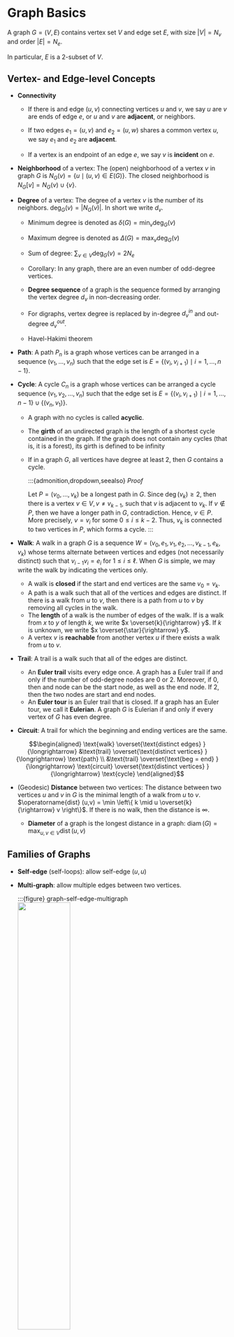 # Graph Basics

A graph $G = (V, E)$ contains vertex set $V$ and edge set $E$, with size $\left\vert V \right\vert = N_v$ and order $\left\vert E \right\vert = N_e$.

In particular, $E$ is a 2-subset of $V$.

## Vertex- and Edge-level Concepts

- **Connectivity**

  - If there is and edge $(u, v)$ connecting vertices $u$ and $v$, we say $u$ are $v$ are ends of edge $e$, or $u$ and $v$ are **adjacent**, or neighbors.

  - If two edges $e_1 = (u, v)$ and $e_2 = (u, w)$ shares a common vertex $u$, we say $e_1$ and $e_2$ are **adjacent**.

  - If a vertex is an endpoint of an edge $e$, we say $v$ is **incident** on $e$.

- **Neighborhood** of a vertex: The (open) neighborhood of a vertex $v$ in graph $G$ is $N_G(v)= \left\{ u \mid (u, v) \in E(G) \right\}$. The closed neighborhood is $N_G [v] = N_G(v) \cup \left\{ v \right\}$.

- **Degree** of a vertex: The degree of a vertex $v$ is the number of its neighbors. $\operatorname{deg}_G (v) = \left\vert N_G(v) \right\vert$. In short we write $d_v$.
  - Minimum degree is denoted as $\delta(G)=\min _v \operatorname{deg}_G(v)$
  - Maximum degree is denoted as $\Delta(G)=\max _v \operatorname{deg}_G(v)$
  - Sum of degree: $\sum _{v \in V} \operatorname{deg}_G(v) = 2 N_e$
  - Corollary: In any graph, there are an even number of odd-degree vertices.
  - **Degree sequence** of a graph is the sequence formed by arranging the vertex degree $d_v$ in non-decreasing order.
  - For digraphs, vertex degree is replaced by in-degree $d_v^{in}$ and out-degree $d_v ^{out}$.

  - Havel-Hakimi theorem

- **Path**: A path $P_n$ is a graph whose vertices can be arranged in a sequence $(v_1, \ldots, v_n)$ such that the edge set is $E = \left\{ (v_i, v_{i+1}) \mid i=1, \ldots, n-1 \right\}$.

- **Cycle**: A cycle $C_n$ is a graph whose vertices can be arranged a cycle sequence $(v_1, v_2, \ldots, v_n)$ such that the edge set is $E = \left\{ (v_i, v_{i+1}) \mid i=1, \ldots, n-1 \right\} \cup \left\{ (v_n, v_1) \right\}$.
  - A graph with no cycles is called **acyclic**.
  - The **girth** of an undirected graph is the length of a shortest cycle contained in the graph. If the graph does not contain any cycles (that is, it is a forest), its girth is defined to be infinity
  - If in a graph $G$, all vertices have degree at least 2, then $G$ contains a cycle.

    :::{admonition,dropdown,seealso} *Proof*

    Let $P=(v_0, \ldots, v_{k})$ be a longest path in $G$. Since $\operatorname{deg} (v_k) \ge 2$, then there is a vertex $v \in V, v \ne v_{k-1}$, such that $v$ is adjacent to $v_k$. If $v \notin P$, then we have a longer path in $G$, contradiction. Hence, $v \in P$. More precisely, $v = v_i$ for some $0\le i \le k-2$. Thus, $v_k$ is connected to two vertices in $P$, which forms a cycle.
    :::

- **Walk**: A walk in a graph $G$ is a sequence $W=(v_0, e_1, v_1, e_2, \ldots, v_{k-1}, e_k, v_k)$ whose terms alternate between vertices and edges (not necessarily distinct) such that $v_{i-1} v_i = e_i$ for $1 \le i \le \ell$. When $G$ is simple, we may write the walk by indicating the vertices only.

  - A walk is **closed** if the start and end vertices are the same $v_0 = v_k$.
  - A path is a walk such that all of the vertices and edges are distinct. If there is a walk from $u$ to $v$, then there is a path from $u$ to $v$ by removing all cycles in the walk.
  - The **length** of a walk is the number of edges of the walk. If is a walk from $x$ to $y$ of length $k$, we write $x \overset{k}{\rightarrow} y$. If $k$ is unknown, we write $x \overset{\star}{\rightarrow} y$.
  - A vertex $v$ is **reachable** from another vertex $u$ if there exists a walk from $u$ to $v$.

- **Trail**: A trail is a walk such that all of the edges are distinct.
  - An **Euler trail** visits every edge once. A graph has a Euler trail if and only if the number of odd-degree nodes are 0 or 2. Moreover, if 0, then and node can be the start node, as well as the end node. If 2, then the two nodes are start and end nodes.
  - An **Euler tour** is an Euler trail that is closed. If a graph has an Euler tour, we call it **Eulerian**. A graph $G$ is Eulerian if and only if every vertex of $G$ has even degree.

- **Circuit**: A trail for which the beginning and ending vertices are the same.

$$\begin{aligned}
\text{walk}  \overset{\text{distinct edges} }{\longrightarrow} &\text{trail} \overset{\text{distinct vertices} }{\longrightarrow} \text{path} \\
&\text{trail} \overset{\text{beg = end} }{\longrightarrow} \text{circuit}
\overset{\text{distinct vertices} }{\longrightarrow} \text{cycle}
\end{aligned}$$

- (Geodesic) **Distance** between two vertices: The distance between two vertices $u$ and $v$ in $G$ is the minimal length of a walk from $u$ to $v$. $\operatorname{dist} (u,v) = \min \left\{ k \mid u \overset{k}{\rightarrow} v \right\}$. If there is no walk, then the distance is $\infty$.

  - **Diameter** of a graph is the longest distance in a graph: $\operatorname{diam} (G) = \max_{u,v \in V} \operatorname{dist} (u,v)$


## Families of Graphs

- **Self-edge** (self-loops): allow self-edge $(u,u)$

- **Multi-graph**: allow multiple edges between two vertices.

  :::{figure} graph-self-edge-multigraph
  <img src="../imgs/graph-self-edge-multigraph.png" width = "50%" alt=""/>

  Self-edges graph and multigraph
  :::

- **Simple graph**: no self-edges, and no multiple edges.

- **Directed graph**: directed edges called arcs.
  - Two arcs $(u, v)$ and $(v, u)$ are said to be mutual.
  - **Multi-digraphs**: multiple arcs share the same head and tail.

- **Connected graph**: There is a path between every pairs of vertices.

  - **Bridge** edge: an edge $e \in E(G)$ is a bridge of $G$ if $G \setminus e$ has more connected components than $G$. In particular, if $G$ is connected, then $G \setminus$ is disconnected.
    - An edge $e \in E(G)$ is a bridge if and only $e$ is not in any cycle of $G$.
  - **Articulation** node: if we erase the node, the graph becomes disconnected.

  - The maximal connected subgraphs of $G$ are its **connected components**. We use $c(G)$ to denote the number of connected components in $G$. If $c(G)=1$ then $G$ is connected. "Maximal" here means if we add any one of other vertex to the connected subgraph, it becomes disconnected.

  To identify connectivity, we can check the adjacency matrix. The adjacency matrix of a graph with several components can be written in a block-diagonal form, so that nonzero elements are confined to squares, with all other elements being zero.

- **Connected directed graph**:

  - **Strong connected**: has a path from each node to every other node and vice versa ($a \rightarrow b$ and $b \rightarrow a$).

  - **Weakly connected**: connected if we disregard the edge directions.

  - **Strongly connected components**: a component that is strongly connected.
    - **in-component**: nodes that can reach SCC
    - **out-component**: nodes that can be reached from SCC

- **Completed graph**: every pair of vertices are adjacent, denoted as $K_n$, where $n=\left\vert V \right\vert$.
  - **Clique**: A complete subgraph. It is a maximal clique if no other clique contains it.

- **Empty graph**: no edges, $E = \emptyset$.
  - An empty graph $\Leftrightarrow$ a $0$-regular graph.

- **Bipartite graph**: A graph whose vertex set can be partitioned into 2 sets $U$ and $V$ such that every edge $(u, v) \in E$ has $u \in U$ and $v \in V$. We usually write $G=(U,V,E)$.

  - Characterization: A graph $G$ is bipartite iff it contains no odd cycle.
  - Claims:
    - A path is bipartite.
    - A cycle is bipartite iff its has even length.

  - Property: $\sum_{v \in V} \operatorname{deg}(v) = \sum_{u \in U} \operatorname{deg} (u) = \left\vert E \right\vert$

  - **Complete bipartite graph**: $E$ has every possible edge between the two sets $U$ and $V$, denoted $K_{n, m}$ where $n=\left\vert U \right\vert, m=\left\vert V \right\vert$.

    - **Star**: One vertex connecting two all other vertices. $K_{1,m}$.

  - **Folded/projected bipartite graphs**

    In the projection of a bipartite graph $G=(X,Y,E)$ over $X$, $x_1, x_2 \in X$ is connected if they are both connected to $y \in Y$.

    For instance, in the authors-papers network, we can find co-authorship network from projection on authors.

    :::{figure} graph-folded
    <img src="../imgs/graph-folded.png" width = "40%" alt=""/>

    Folded/projected bipartite graphs
    :::

- **$r$-regular graph**: A graph $G$ is $r$-regular if $\operatorname{deg}_G (v)=r$ for all $v \in V(G)$.
  - A graph is $1$-regular $\Leftrightarrow$ it is a disjoint union of $K_2$.
  - A graph is $2$-regular $\Leftrightarrow$ it is a disjoint union of cycles of any lengths.
  - $3$-regular graph is called cubic. It must have even number of vertices.
  - A completed graph is $(N_v-1)$-regular.

- **Tree** and **Forest**

  - Definition:
    - A tree is a connected acyclic graph. Root, leaf, ancestor, descendant, parents, children ...
    - A forest is an acyclic graph.
  - Characterization: A graph $G$ is a tree if and only any two of the three conditions hold: connected, acyclic, and $N_e = N_v - 1$.
  - Types of trees: star, double star, caterpillar (removing leaves gives the spine)
  - Claims:
    - A vertex in a tree is a leaf if it has only one neighbor.
    - Every tree $T$ with $\left\vert V(T) \right\vert \ge$ 2 has at least 2 leaves (two ends of a maximal path).
    - A connected graph is a tree iff all of its edges are bridges.
    - Cayley's Formula: There are $n^{n-2}$ trees on a vertex set $V$ of $n$ elements. Related concept: Prufer Sequence.

- **Directed acyclic graph**: directed and has no cycles.
  - Note that its underlying undirected graph is not a tree: may contains cycles. Nevertheless, it is often possible to still design efficient computational algorithm on DAGs that take advantage of this near-tree-like structure.

- **Hamiltonian graph**
  - Hamilton path: a path that covers every vertex once
  - Hamilton cycle: a cycle that covers every vertex once. A Hamilton cycle can be converted to a Hamilton path by removing one edge.
  - A graph $G$ is Hamiltonian if it has a Hamilton cycle.
      - If $G$ is Hamiltonian, then any supergraph $G ^\prime \supseteq G$ where $G ^\prime$ is obtained by adding new edges between non-adjacent vertices of $G$, then $G ^\prime$ is also Hamilton.
      - A cycle is Hamiltonian.
      - A complete graph $K_n$ is Hamiltonian.
      - A complete bipartite graph $K_{m,n}$ is Hamiltonian if and only if $N_v = N_e \ge 2$
      - No nice characterization of Hamiltonian graphs.

- **Planar graph**: a graph that can be drawn in the plane, with vertices ad dots and edges as lines, such that no pair of edges intersect.

- **Heterogeneous graph** (node are different kinds of objects)

- **Multimodal graph** (topics, papers, authors, institutions)

  :::{figure} mlg-more-types
  <img src="../imgs/mlg-more-types.png" width = "60%" alt=""/>

  More types of graphs
  :::





## Graph-level Concepts

- **Subgraph**: A graph $F$ is a subgraph of a graph $G$ if $V(F)\subseteq V(G)$ and $E(F)\subseteq E(G)$, also denoted as $F \subseteq G$.

- **Spanning subgraph**: A spanning subgraph $F$ is a subgraph obtained only by edge deletions. In other words, $V(F) = V(G)$ and $E(F)\subset E(G)$.
  - **Spanning tree**: spanning subgraph of $G$ that is a tree. Every connected graph $G$ has a spanning tree. Corollary: every connected graph has $N_e \ge N_v-1$.

- **Induced subgraph**: A induced graph $F$ is a subgraph obtained only by vertices deletion. If the remaining vertices are $Y=V(G)\setminus$, we denote $F$ by $G[Y]$.

- **Edge-to-vertex dual graph (line graph)**: The edge-to-vertex dual graph (line graph) of a directed graph $G$ is the directed graph $L(G)$ whose vertex set corresponds to the arc set of $G$, and having an arc directed from an original edge $e_1$ to an edge $e_2$ if in $G$, the head of $e_1$ meets the tail of $e_2$. The line graph for undirected graph can be defined accordingly.

  :::{figure} graph-line-graph
  <img src="../imgs/graph-line-graph.png" width = "80%" alt=""/>

  Graphs and their line graphs [[Wolfram](https://mathworld.wolfram.com/LineGraph.html)]
  :::

- **Isomorphic**: Two simple graphs $G$ and $H$ are isomorphic, denoted $G \cong H$ if there is a bijection $\theta: V(G) \rightarrow V(H)$ which preserves adjacency and non-adjacency:

  $$
  (u,v) \in E(G) \Leftrightarrow (\theta(u), \theta(v)) \in E(H)
  $$

  To determine isomorphism of two graphs, we can start by comparing some properties, such as $N_v$, $N_e$, $r$-regular, number of non-adjacent vertices etc.


- A **decomposition** of a graph $G$ is a family $\mathcal{F}$ of edge-disjoint subgraphs of $G$ such that all edges in $G$ are in some subgraphs.

  $$\cup _{F \in \mathcal{F}} E(F) = E(G)$$

  If every subgraph of $\mathcal{F}$ is a cycle, then the decomposition is called a **cycle decomposition**. Similarly, if every subgraph of $\mathcal{F}$ is a path, then the decomposition is called a **path decomposition**. A trivial path decomposition exists there each subgraph is an edge. But some graphs have no cycle decomposition.

  A graph $G$ has a cycle decomposition if and only if every vertex in $G$ has even degree.

## Matrices for Graphs

### Adjacency Matrix

For an undirected graph $G$, its adjacency matrix $\boldsymbol{A}$ is an $N_v \times N_v$ symmetric binary matrix with entries

$$
a_{i j}=\left\{\begin{array}{ll}
1, & \text { if } (i, j) \in E \\
0, & \text { otherwise }
\end{array}\right.
$$

Properties
- $\boldsymbol{A} \boldsymbol{1} = \boldsymbol{d}$, i.e. row sum of row $i$ is the degree of vertex $i$.
- $[\boldsymbol{A} ^r]_{ij}=$ the number of walks of length $r$ between vertices $i$ and $j$
- $G$ is a regular graph if and only if the maximum degree $d_{max}$ of $G$ is an eigenvalue of $\boldsymbol{A}$.

For directed graphs, its adjacency matrix is defined in a similar way, but it may not be symmetric. Moreover, $\boldsymbol{A} _{i +} = d_i^{out}$, and $\boldsymbol{A} _{+j} = d_j^{out}$.

:::{figure} graph-adjacency-matrix
<img src="../imgs/graph-adjacency-matrix.png" width = "50%" alt=""/>

Adjacency matrix for undirected and directed graph.
:::

Adjacency matrix can also store weights.

:::{figure} graph-weights
<img src="../imgs/graph-weights.png" width = "50%" alt=""/>

Adjacency matrix with weights
:::

(graph-laplacian)=
### Laplacian Matrix

Let $\boldsymbol{D} = \operatorname{diag}\left( \boldsymbol{A} \boldsymbol{1}  \right)$ be a diagonal matrix containing the degrees. The laplacian matrix of graph $G$ is a $N_v \times N_v$ matrix defined as

$$\begin{aligned}
\boldsymbol{L}
&= \boldsymbol{D} - \boldsymbol{A}  \\
[\boldsymbol{L} ]_{ij}&= \left\{\begin{array}{ll}
\operatorname{deg}\left(v_{i}\right) & \text { diagonal } i \\
-1 & \text { off-diagonal and } (i, j) \in E \\
0 & \text { otherwise }
\end{array}\right. \\
\end{aligned}$$

It is in analogy to the Laplacian from multivariable calculus (the sum of second partial derivatives of a function), in the sense that

$$
\boldsymbol{x} ^{\top} \boldsymbol{L} \boldsymbol{x} = \sum _{(i, j) \in E} (x_i - x_j)^2
$$

The closer this value is to zero, the more similar are the elements of $\boldsymbol{x}$ at adjacent vertices in $V$. Hence, the Laplacian is useful in providing some sense of the 'smoothness' of functions on a graph $G$, with respect to the connectivity of $G$.

Properties
- $\boldsymbol{L}$ is positive semi-definite, as seen from the above equation
- $\boldsymbol{L} \boldsymbol{1} = \boldsymbol{0}$, i.e. its smallest eigenvalue is 0, with an eigenvector of $\boldsymbol{1}$. The second smallest eigenvalue is non-trivial, and the arguably most important of all of the eigenvalues, which gives information about its connectivity. In short, the multiplicity of $0$ equals the number of connected components in $G$.
- The equation above can also be written as

  $$
  \boldsymbol{x} ^{\top} \boldsymbol{L} \boldsymbol{x} = \frac{1}{2} \sum _{i,j = 1}^n (x_i - x_j)^2
  $$

  where the range of summation changes from $E$ to $[n] \times [n]$, and there is an additional coefficient $\frac{1}{2}$.

:::{admonition,note,dropdown} More definitions of graph Laplacian

- If edge weights are given, another way to define the graph Laplacian by replacing $\boldsymbol{A}$ by $\boldsymbol{W}$ is defined as:

  $$
  \boldsymbol{L} _W = \boldsymbol{D} _W - \boldsymbol{W}
  $$

  where $\boldsymbol{D} _W = \boldsymbol{W} \boldsymbol{1}$. The corresponding equation becomes

  $$
  \boldsymbol{x} ^{\top} \boldsymbol{L} _W \boldsymbol{x}  = \frac{1}{2}  \sum _{i,j = 1}^n w_{ij} (x_i - x_j)^2
  $$

  To prove it (and the equations above), use

  $$
  \begin{aligned}
  \sum_{i, j} w_{i j}\left(x_{i}-x_{j}\right)^{2} &=\sum_{i, j} w_{i j} x_{i}^{2}+\sum_{i, j} w_{i j} x_{j}^{2}-2 \sum_{i, j} w_{i j} x_{i} x_{j} \\
  &=\sum_{i} d_{W, i} x_{i}^{2}+\sum_{j} d_{W, j} x_{j}^{2}-2 \sum_{i, j} w_{i j} x_{i} x_{j} \\
  &=2 \boldsymbol{x}^{\top} \boldsymbol{D}_W \boldsymbol{x} -2 \boldsymbol{x}^{\top} \boldsymbol{W} \boldsymbol{x} \\
  &=2 \boldsymbol{x}^{\top}(\boldsymbol{D}_W-\boldsymbol{W}) \boldsymbol{x} \\
  &=2 \boldsymbol{x}^{\top} \boldsymbol{L}_W \boldsymbol{x}  .
  \end{aligned}
  $$

- The **symmetric normalized Laplacian** is defined as

  $$\begin{aligned}
  \boldsymbol{L} ^\mathrm{sym}
  &= \boldsymbol{D} ^{-1/2} \boldsymbol{L} \boldsymbol{D} ^{-1/2} \\
  &= \boldsymbol{I} - \boldsymbol{D} ^{-1/2} \boldsymbol{A} \boldsymbol{D} ^{-1/2} \\
  [\boldsymbol{L} ^\mathrm{sym}]_{ij}&= \left\{\begin{array}{ll}
  1 & \text { diagonal and } \operatorname{deg}\left(v_{i}\right) \neq 0 \\
  -\frac{1}{\sqrt{\operatorname{deg}\left(v_{i}\right) \operatorname{deg}\left(v_{j}\right)}} & \text { off-diagonal and } (i, j) \in E\\
  0 & \text { otherwise. }
  \end{array}\right.\\
  \end{aligned}$$

  The matrix $\boldsymbol{I} - \boldsymbol{L} ^{\mathrm{sym}}$ is similar to $\boldsymbol{D} ^{-1} \boldsymbol{A}$:

  $$
  \boldsymbol{D} ^{-1} \boldsymbol{A} = \boldsymbol{D} ^{-1/2} (\boldsymbol{I} - \boldsymbol{L} ^{\mathrm{sym}}) \boldsymbol{D} ^{1/2}  
  $$

- The **random-walk normalized Laplacian** matrix is defined as

  $$\begin{aligned}
  \boldsymbol{L} ^\mathrm{rw}
  &= \boldsymbol{D} ^{-1} \boldsymbol{L} \\
  &= \boldsymbol{I} - \boldsymbol{D} ^{-1} \boldsymbol{A} \\
  [\boldsymbol{L} ^\mathrm{rw}]_{ij}&= \left\{\begin{array}{ll}
  1 & \text { if } i=j \text { and } \operatorname{deg}\left(v_{i}\right) \neq 0 \\
  -\frac{1}{\operatorname{deg}\left(v_{i}\right)} & \text { if } i \neq j \text { and } v_{i} \text { is adjacent to } v_{j} \\
  0 & \text { otherwise. }
  \end{array}\right.\\
  \end{aligned}$$

  - As its name suggests, it is related to random walk. The matrix $\boldsymbol{D} ^{-1} \boldsymbol{A} = \boldsymbol{I} - \boldsymbol{L} ^{\mathrm{rw}}$ is row stochastic: every row sum = 1, which can be used as an transition matrix $\boldsymbol{P}$. Precisely,

    $$
    p_{ij} = \left\{\begin{array}{ll}
    1/d_i, & \text { if } (i,j) \in E \\
    0, & \text { otherwise }
    \end{array}\right.
    $$

  - $L^\mathrm{rw}$ and $L^\mathrm{sym}$ are similar:

    $$
    \underbrace{\boldsymbol{D}^{-1} \boldsymbol{L}}_{\boldsymbol{L}^{\mathrm{rw}}}=\underbrace{\boldsymbol{D}^{-1 / 2}}_{\boldsymbol{P}^{-1}} \underbrace{\boldsymbol{D}^{-1 / 2} \boldsymbol{L} \boldsymbol{D}^{-1 / 2}}_{\boldsymbol{L}^{\mathrm{sym}}} \underbrace{\boldsymbol{D}^{1 / 2}}_{\boldsymbol{P} }
    $$

    which implies that
    - both matrices have the same eigenvalues

      $$
      0=\lambda_{1} \leq \lambda_{2} \leq \cdots \leq \lambda_{n}
      $$

      Additionally, it can be shown that the multiplicity of the zero eigenvalue is also equal to the number of connected components in the graph.

    - a vector $\boldsymbol{v}$ is an eigenvector of $\boldsymbol{L} ^\mathrm{rw}$ if and only if the vector $\boldsymbol{D} ^{1/2}\boldsymbol{v}$ is an eigenvector of $\boldsymbol{L} ^\mathrm{sym}$.

      $$
      \underbrace{\boldsymbol{D}^{-1} \boldsymbol{L}}_{\boldsymbol{L}_{\mathrm{rw}}} \boldsymbol{v}=\lambda \boldsymbol{v} \Longleftrightarrow \underbrace{\boldsymbol{D}^{-1 / 2} \boldsymbol{L} \boldsymbol{D}^{-1 / 2}}_{\boldsymbol{L}^{\mathrm{sym}}} (\boldsymbol{D}^{1 / 2} \boldsymbol{v})=\lambda (\boldsymbol{D}^{1 / 2} \boldsymbol{v} )
      $$

      In particular, for the eigenvalue 0, the associated eigenvectors for $L^\mathrm{rw}$ and $L^\mathrm{sym}$ are $\boldsymbol{1}$ and $\boldsymbol{D} ^{1/2}\boldsymbol{1}$ respectively.

- The **additive normalized Laplacian** is defined as

  $$
  \boldsymbol{L} ^{\mathrm{add}} = \frac{1}{d_\max} (\boldsymbol{A} + d_\max \boldsymbol{I} - \boldsymbol{D} ) = \frac{1}{d_\max}(d_\max \boldsymbol{I} - \boldsymbol{L} )
  $$

  It has same eigenvectors with $\boldsymbol{L}$ but different eigenvalues

  $$
  \boldsymbol{L}_{a} \boldsymbol{u}=\mu \boldsymbol{u} \Longleftrightarrow \boldsymbol{L} \boldsymbol{u}=\lambda \boldsymbol{u}\qquad \mu=1-\frac{\lambda}{d_{\max }}
  $$

- The weighted analogies for $\boldsymbol{L} ^\mathrm{sym}, \boldsymbol{L} ^\mathrm{rw}, \boldsymbol{L} ^{\mathrm{add}}$ are defined accordingly.



:::

### Incidence Matrix

The incidence matrix $\boldsymbol{B}$ of a graph $G$ is an $N_v \times N_e$ binary matrix with entries

$$
b_{i j}=\left\{\begin{array}{ll}
1, & \text { if vertex } i \text { is incident to edge } j \\
0, & \text { otherwise }
\end{array}\right.
$$

Properties

- If we extend $\boldsymbol{B}$ to a signed incidence matrix $\tilde{\boldsymbol{B}}$, by arbitrarily assigning direction to all edges, and let $\tilde{b}_{ij}=1$ and $\tilde{b}_{ji}=-1$ if $(i,j)$ is a directed edge, then we can show that

  $$
  \tilde{\boldsymbol{B} }\tilde{\boldsymbol{B} }^{\top} = \boldsymbol{L}
  $$

- $\texttt{RowSum}(v)= \operatorname{deg} (v)$ and $\texttt{ColSum} = 2$.

- If there exists self-loop $j$ of vertex $i$, then $M_{ij}=2$.

### Routing matrix

Suppose there $N_v \times N_v$ pairwise traffic flows between each pair of vertices. A routing matrix $\boldsymbol{R}$ is a $N_e \times N_v^2$ binary matrix,

$$
r_{i j}=\left\{\begin{array}{ll}
1, & \text { if edge $e$ is traversed in the flow from $i$ to $j$ } \\
0, & \text { otherwise }
\end{array}\right.
$$

## Data Structure to Represent a Graph

The most intuitional representation is by an $N_v \times N_v$ **adjacency matrix** defined previously. It contains binary entries, which is $1$ if there is an edge between vertices $i$ and $j$, and zero otherwise. The memory required is $O(N_v^2)$.

Most real-world networks are sparse, in the sense that $N_e \sim N_v$, or $\bar{d} \ll N_v-1$, so the adjacency matrix is sparse. It is preferable to use adjacency list. But the simplicity of the adjacency matrix representation may sometimes be felt to outweigh any memory disadvantages, especially for smaller graphs.

:::{figure} graph-adjacency-sparse
<img src="../imgs/graph-adjacency-sparse.png" width = "40%" alt=""/>

Sparse adjacency matrix
:::



Other data structures include

- **Edge List**

  $N_e$ objects in the two-column list, each object represents an edge, and stores the pair of vertices of that edge. Memory $O(m)$

- **Adjacency List**

  $N_v$ objects in the list, each object represents a vertex, and stores a list of neighbors of that vertex.

  - Easy to work with large and sparse graphs
  - Allows us to quickly retrieve all neighbors of a given vertex
  - Memory $O(n + m)$

  :::{figure} graph-edge-adjacency-list
  <img src="../imgs/graph-edge-adjacency-list.png" width = "50%" alt=""/>

  Edge list and adjacency list
  :::

- **Incidence matrix**

  - $O(nm)$




## Algorithms

- BFS
  - Core of Prim's, Dijkstra's
- DFS
  - sub-routine of topological sort, which can be used to determine whether a directed graph $G$ is acyclic, and algorithms for decomposing $G$ into its strongly connected components.
- finding a maximal clique is NP-hard

## Exercise

1. Prove or disapprove: For three vertices $u, v, w \in V(G)$, if there is an even-length path from $u$ to $v$ and an even-length path from $v$ to $w$, then there is an even-length path from $u$ to $w$.

    :::{admonition,dropdown,seealso} *Solution*

    False.

    $$\begin{aligned}
    &\ v \\
    &/ \ \backslash \\
    u-w&-\circ \\
    \end{aligned}$$

    :::

1. Every vertex in $G$ has even degree, if only if
   - $G$ has a cycle decomposition
   - $G$ has an Euler tour.

1. Theorems
    - If in a graph $G$, all vertices have degree at least 2, then $G$ contains a cycle.
    - A graph $G$ is bipartite $\Leftrightarrow$ it contains no odd cycle.
    - An edge $e \in E(G)$ is a bridge $\Leftrightarrow$ $e$ is not in any cycle of $G$ (proof by contrapositive).
    - A graph $G$ is a tree $\Leftrightarrow$ $G$ is acyclic and $N_e = N_v -1$.
    - A connected graph is a tree iff all of its edges are bridges.

1. A $k$-coloring of graph $G$ partitions the vertex set $V$ into $k$ independent sets $V_1, \ldots, V_k$.
